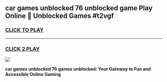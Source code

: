 
## car games unblocked 76 unblocked game Play Online 👋 Unblocked Games #t2vgf
<h3>
<a href="https://premium.freeplayer.one?title=car_games_unblocked_76&ref=21F">CLICK TO PLAY</a></h3>
<hr>

<h3>
<a href="https://premium.freeplayer.one?title=car_games_unblocked_76&ref=21F">CLICK 2 PLAY</a>
  
</h3>

<a href="https://premium.freeplayer.one?title=car_games_unblocked_76&ref=21F/"><img src="https://clearcache.store/games.png"></a>


**car games unblocked 76 games unblocked: Your Gateway to Fun and Accessible Online Gaming**
